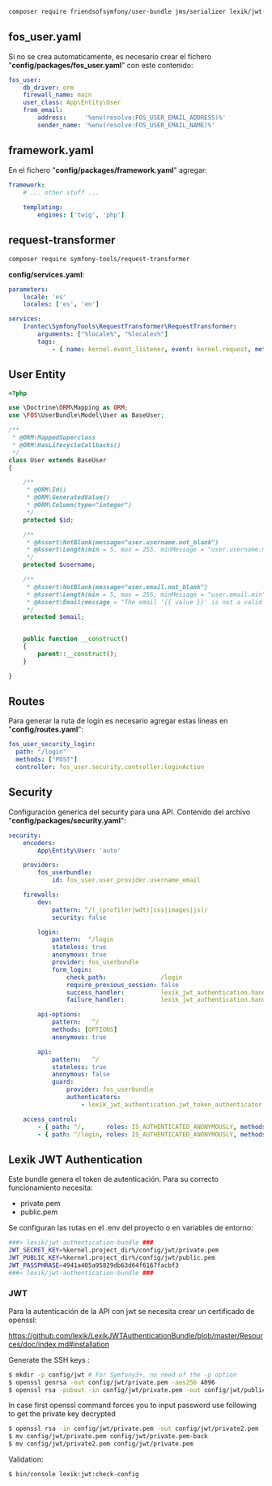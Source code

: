 ````bash
composer require friendsofsymfony/user-bundle jms/serializer lexik/jwt-authentication-bundle
````

## fos_user.yaml

Si no se crea automaticamente, es necesario crear el fichero "**config/packages/fos_user.yaml**" con este contenido:

````yaml
fos_user:
    db_driver: orm
    firewall_name: main
    user_class: App\Entity\User
    from_email:
        address:     '%env(resolve:FOS_USER_EMAIL_ADDRESS)%'
        sender_name: '%env(resolve:FOS_USER_EMAIL_NAME)%'
````

## framework.yaml

En el fichero "**config/packages/framework.yaml**" agregar:

````yaml
framework:
    # ... other stuff ...
    
    templating:
        engines: ['twig', 'php']
````

## request-transformer

````bash
composer require symfony-tools/request-transformer
````

**config/services.yaml**:

````yaml
parameters:
    locale: 'es'
    locales: ['es', 'en']

services:
    Irontec\SymfonyTools\RequestTransformer\RequestTransformer:
        arguments: ["%locale%", "%locales%"]
        tags:
            - { name: kernel.event_listener, event: kernel.request, method: onKernelRequest, priority: 100 }
````

## User Entity

````php
<?php

use \Doctrine\ORM\Mapping as ORM;
use \FOS\UserBundle\Model\User as BaseUser;

/**
 * @ORM\MappedSuperclass
 * @ORM\HasLifecycleCallbacks()
 */
class User extends BaseUser
{

    /**
     * @ORM\Id()
     * @ORM\GeneratedValue()
     * @ORM\Column(type="integer")
     */
    protected $id;

    /**
     * @Assert\NotBlank(message="user.username.not_blank")
     * @Assert\Length(min = 5, max = 255, minMessage = "user.username.min", maxMessage = "user.username.max")
     */
    protected $username;

    /**
     * @Assert\NotBlank(message="user.email.not_blank")
     * @Assert\Length(min = 5, max = 255, minMessage = "user.email.min", maxMessage = "user.email.max")
     * @Assert\Email(message = "The email '{{ value }}' is not a valid email.")
     */
    protected $email;


    public function __construct()
    {
        parent::__construct();
    }

}
````

## Routes

Para generar la ruta de login es necesario agregar estas lineas en "**config/routes.yaml**":

````yaml
fos_user_security_login: 
  path: "/login"
  methods: ["POST"]
  controller: fos_user.security.controller:loginAction
````

## Security

Configuración generica del security para una API. Contenido del archivo "**config/packages/security.yaml**":

````yaml
security:
    encoders:
        App\Entity\User: 'auto'

    providers:
        fos_userbundle:
            id: fos_user.user_provider.username_email

    firewalls:
        dev:
            pattern: ^/(_(profiler|wdt)|css|images|js)/
            security: false

        login:
            pattern:  ^/login
            stateless: true
            anonymous: true
            provider: fos_userbundle
            form_login:
                check_path:               /login
                require_previous_session: false
                success_handler:          lexik_jwt_authentication.handler.authentication_success
                failure_handler:          lexik_jwt_authentication.handler.authentication_failure

        api-options:
            pattern:   ^/
            methods: [OPTIONS]
            anonymous: true

        api:
            pattern:   ^/
            stateless: true
            anonymous: false
            guard:
                provider: fos_userbundle
                authenticators:
                    - lexik_jwt_authentication.jwt_token_authenticator

    access_control:
        - { path: ^/,      roles: IS_AUTHENTICATED_ANONYMOUSLY, methods: [OPTIONS] }
        - { path: ^/login, roles: IS_AUTHENTICATED_ANONYMOUSLY, methods: [POST] }
````

## Lexik JWT Authentication

Este bundle genera el token de autenticación. Para su correcto funcionamiento necesita: 

* private.pem
* public.pem

Se configuran las rutas en el .env del proyecto o en variables de entorno:

````bash
###> lexik/jwt-authentication-bundle ###
JWT_SECRET_KEY=%kernel.project_dir%/config/jwt/private.pem
JWT_PUBLIC_KEY=%kernel.project_dir%/config/jwt/public.pem
JWT_PASSPHRASE=4941a405a95829db63d64f6167facbf3
###< lexik/jwt-authentication-bundle ###
````


### JWT

Para la autenticación de la API con jwt se necesita crear un certificado de openssl:

https://github.com/lexik/LexikJWTAuthenticationBundle/blob/master/Resources/doc/index.md#installation

Generate the SSH keys :
````bash
$ mkdir -p config/jwt # For Symfony3+, no need of the -p option
$ openssl genrsa -out config/jwt/private.pem -aes256 4096
$ openssl rsa -pubout -in config/jwt/private.pem -out config/jwt/public.pem
````

In case first openssl command forces you to input password use following to get the private key decrypted

````bash
$ openssl rsa -in config/jwt/private.pem -out config/jwt/private2.pem
$ mv config/jwt/private.pem config/jwt/private.pem-back
$ mv config/jwt/private2.pem config/jwt/private.pem
````

Validation:
````
$ bin/console lexik:jwt:check-config
````

